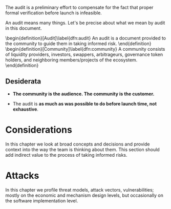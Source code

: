 The audit is a preliminary effort to compensate for the fact that proper formal verification before launch is infeasible. 

An audit means many things. Let's be precise about what we mean by audit in this document.

\begin{definition}[Audit]\label{dfn:audit}
An audit is a document provided to the community to guide them in taking informed risk.
\end{definition}
\begin{definition}[Community]\label{dfn:community}
A community consists of liquidity providers, investors, swappers, arbitrageurs, governance token holders, and neighboring members/projects of the ecosystem.
\end{definition}

## Desiderata
* **The community is the audience. The community is the customer.** 

* The audit is **as much as was possible to do before launch time, not exhaustive**.

# Considerations

In this chapter we look at broad concepts and decisions and provide context into the way the team is thinking about them. This section should add indirect value to the process of taking informed risks.

# Attacks

In this chapter we profile threat models, attack vectors, vulnerabilities; mostly on the economic and mechanism design levels, but occasionally on the software implementation level. 
